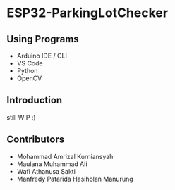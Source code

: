 # ESP32-ParkingLotChecker

## Using Programs
- Arduino IDE / CLI
- VS Code 
- Python
- OpenCV

## Introduction

still WIP :)

## Contributors
- Mohammad Amrizal Kurniansyah
- Maulana Muhammad Ali
- Wafi Athanusa Sakti
- Manfredy Patarida Hasiholan Manurung
